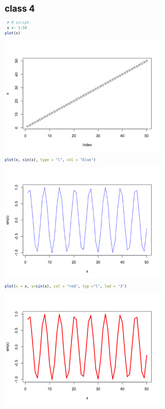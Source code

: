 # class 4


``` r
 # R script 
 x <- 1:50
plot(x)
```

![](class4_files/figure-commonmark/unnamed-chunk-1-1.png)

``` r
plot(x, sin(x), type = "l", col = "blue")
```

![](class4_files/figure-commonmark/unnamed-chunk-1-2.png)

``` r
plot(x = x, y=sin(x), col = "red", typ ="l", lwd = "3")
```

![](class4_files/figure-commonmark/unnamed-chunk-1-3.png)
